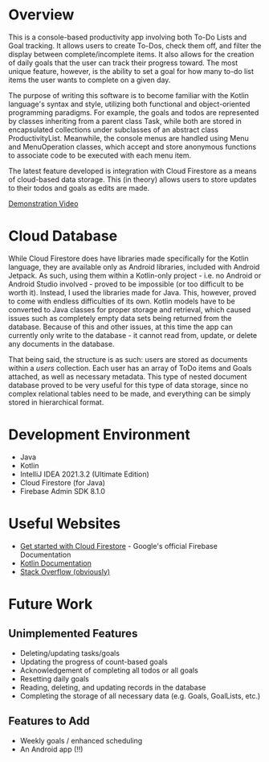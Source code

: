 # Overview

This is a console-based productivity app involving both To-Do Lists
and Goal tracking. It allows users to create To-Dos, check them off, 
and filter the display between complete/incomplete items. It also 
allows for the creation of daily goals that the user can track their
progress toward. The most unique feature, however, is the ability to
set a goal for how many to-do list items the user wants to complete
on a given day.

The purpose of writing this software is to become familiar with the 
Kotlin language's syntax and style, utilizing both functional and 
object-oriented programming paradigms. For example, the goals and 
todos are represented by classes inheriting from a parent class Task,
while both are stored in encapsulated collections under subclasses of
an abstract class ProductivityList. Meanwhile, the console menus are
handled using Menu and MenuOperation classes, which accept and store
anonymous functions to associate code to be executed with each menu
item.

The latest feature developed is integration with Cloud Firestore as a
means of cloud-based data storage.
This (in theory) allows users to store updates to their todos and goals as edits are made.

[Demonstration Video](https://youtu.be/zW07IqWriBI)

# Cloud Database

While Cloud Firestore does have libraries made specifically for the Kotlin language, they are available only as Android libraries, included with Android Jetpack. As such, using them within a Kotlin-only project - i.e. no Android or Android Studio involved - proved to be impossible (or too difficult to be worth it). 
Instead, I used the libraries made for Java. This, however, proved to come with endless difficulties of its own. Kotlin models have to be converted to Java classes for proper storage and retrieval, which caused issues such as completely empty data sets being returned from the database. Because of this and other issues, at this time the app can currently only write to the database - it cannot read from, update, or delete any documents in the database.

That being said, the structure is as such: users are stored as documents within a *users* collection. Each user has an array of ToDo items and Goals attached, as well as necessary metadata. This type of nested document database proved to be very useful for this type of data storage, since no complex relational tables need to be made, and everything can be simply stored in hierarchical format.


# Development Environment

* Java 
* Kotlin
* IntelliJ IDEA 2021.3.2 (Ultimate Edition)
* Cloud Firestore (for Java)
* Firebase Admin SDK 8.1.0

# Useful Websites

* [Get started with Cloud Firestore](https://firebase.google.com/docs/firestore/quickstart) - Google's official Firebase Documentation
* [Kotlin Documentation](https://kotlinlang.org/docs/getting-started.html)
* [Stack Overflow (obviously)](https://stackoverflow.com/)

# Future Work

## Unimplemented Features

* Deleting/updating tasks/goals
* Updating the progress of count-based goals
* Acknowledgement of completing all todos or all goals
* Resetting daily goals
* Reading, deleting, and updating records in the database
* Completing the storage of all necessary data (e.g. Goals, GoalLists, etc.)

## Features to Add

* Weekly goals / enhanced scheduling 
* An Android app (!!)

